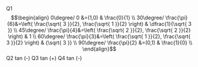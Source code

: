 Q1
$$\begin{align}
0\degree/ 0 &=(1,0) & \frac{0}{1} \\
30\degree/ \frac{\pi}{6}&=\left( \frac{\sqrt{ 3 }}{2}, \frac{\sqrt{ 1 }}{2} \right) & \dfrac{1}{\sqrt{ 3 }} \\
45\degree/ \frac{\pi}{4}&=\left( \frac{\sqrt{ 2 }}{2}, \frac{\sqrt{ 2 }}{2} \right) & 1 \\
60\degree/ \frac{\pi}{3}&=\left( \frac{\sqrt{ 1 }}{2}, \frac{\sqrt{ 3 }}{2} \right) & {\sqrt{ 3 }} \\
90\degree/ \frac{\pi}{2} &=(0,1) & \frac{1}{0} \\
\end{align}$$
Q2 tan (-)
Q3 tan (+)
Q4 tan (-)